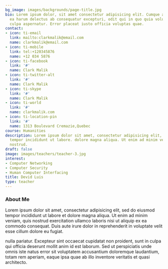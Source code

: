 ```yaml
---
bg_image: images/backgrounds/page-title.jpg
bio: Lorem ipsum dolor, sit amet consectetur adipisicing elit. Cumque accusamus tenetur
  ea harum delectus ab consequatur excepturi, odit qui in quo quia voluptate nam optio,
  culpa aspernatur. Error placeat iusto officia voluptas quae.
contact:
- icon: ti-email
  link: mailto:clarkmalik@email.com
  name: clarkmalik@email.com
- icon: ti-mobile
  link: tel:+120345876
  name: +12 034 5876
- icon: ti-facebook
  link: '#'
  name: Clark Malik
- icon: ti-twitter-alt
  link: '#'
  name: Clark Malik
- icon: ti-skype
  link: '#'
  name: Clark Malik
- icon: ti-world
  link: '#'
  name: clarkmalik.com
- icon: ti-location-pin
  link: '#'
  name: 1313 Boulevard Cremazie,Quebec
course: Humanities
description: Lorem ipsum dolor sit amet, consectetur adipisicing elit, sed do eiusmod
  tempor incididunt ut labore. dolore magna aliqua. Ut enim ad minim veniam, quis
  nostrud.
draft: false
image: images/teachers/teacher-3.jpg
interest:
- Computer Networking
- Computer Security
- Human Computer Interfacing
title: Devid Luis
type: teacher
---
```


### About Me

Lorem ipsum dolor sit amet, consectetur adipisicing elit, sed do eiusmod tempor incididunt ut
labore et dolore magna aliqua. Ut enim ad minim veniam, quis nostrud exercitation ullamco laboris nisi ut aliquip ex ea commodo consequat. Duis aute irure dolor in reprehenderit in voluptate velit esse cillum dolore eu fugiat.

nulla pariatur. Excepteur sint occaecat cupidatat non proident, sunt in culpa qui officia deserunt mollit
anim id est laborum. Sed ut perspiciatis unde omnis iste natus error sit voluptatem accusantium doloremque
laudantium, totam rem aperiam, eaque ipsa quae ab illo inventore veritatis et quasi architecto.